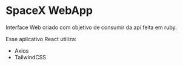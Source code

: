 <h1>SpaceX WebApp</h1>

<p>Interface Web criado com objetivo de consumir da api feita em ruby.</p>

<p>Esse aplicativo React utiliza:</p>

<ul>
  <li>Axios</li>
  <li>TailwindCSS</li>
</ul>
